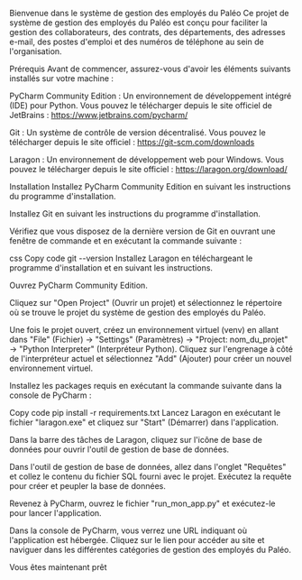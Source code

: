 Bienvenue dans le système de gestion des employés du Paléo
Ce projet de système de gestion des employés du Paléo est conçu pour faciliter la gestion des collaborateurs, des contrats, des départements, des adresses e-mail, des postes d'emploi et des numéros de téléphone au sein de l'organisation.

Prérequis
Avant de commencer, assurez-vous d'avoir les éléments suivants installés sur votre machine :

PyCharm Community Edition : Un environnement de développement intégré (IDE) pour Python. Vous pouvez le télécharger depuis le site officiel de JetBrains : https://www.jetbrains.com/pycharm/

Git : Un système de contrôle de version décentralisé. Vous pouvez le télécharger depuis le site officiel : https://git-scm.com/downloads

Laragon : Un environnement de développement web pour Windows. Vous pouvez le télécharger depuis le site officiel : https://laragon.org/download/

Installation
Installez PyCharm Community Edition en suivant les instructions du programme d'installation.

Installez Git en suivant les instructions du programme d'installation.

Vérifiez que vous disposez de la dernière version de Git en ouvrant une fenêtre de commande et en exécutant la commande suivante :

css
Copy code
git --version
Installez Laragon en téléchargeant le programme d'installation et en suivant les instructions.

Ouvrez PyCharm Community Edition.

Cliquez sur "Open Project" (Ouvrir un projet) et sélectionnez le répertoire où se trouve le projet du système de gestion des employés du Paléo.

Une fois le projet ouvert, créez un environnement virtuel (venv) en allant dans "File" (Fichier) -> "Settings" (Paramètres) -> "Project: nom_du_projet" -> "Python Interpreter" (Interpréteur Python). Cliquez sur l'engrenage à côté de l'interpréteur actuel et sélectionnez "Add" (Ajouter) pour créer un nouvel environnement virtuel.

Installez les packages requis en exécutant la commande suivante dans la console de PyCharm :

Copy code
pip install -r requirements.txt
Lancez Laragon en exécutant le fichier "laragon.exe" et cliquez sur "Start" (Démarrer) dans l'application.

Dans la barre des tâches de Laragon, cliquez sur l'icône de base de données pour ouvrir l'outil de gestion de base de données.

Dans l'outil de gestion de base de données, allez dans l'onglet "Requêtes" et collez le contenu du fichier SQL fourni avec le projet. Exécutez la requête pour créer et peupler la base de données.

Revenez à PyCharm, ouvrez le fichier "run_mon_app.py" et exécutez-le pour lancer l'application.

Dans la console de PyCharm, vous verrez une URL indiquant où l'application est hébergée. Cliquez sur le lien pour accéder au site et naviguer dans les différentes catégories de gestion des employés du Paléo.

Vous êtes maintenant prêt
